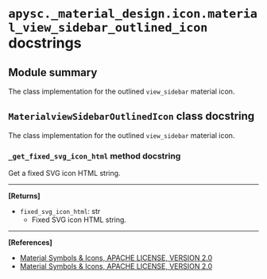 # `apysc._material_design.icon.material_view_sidebar_outlined_icon` docstrings

## Module summary

The class implementation for the outlined `view_sidebar` material icon.

## `MaterialviewSidebarOutlinedIcon` class docstring

The class implementation for the outlined `view_sidebar` material icon.

### `_get_fixed_svg_icon_html` method docstring

Get a fixed SVG icon HTML string.<hr>

**[Returns]**

- `fixed_svg_icon_html`: str
  - Fixed SVG icon HTML string.

<hr>

**[References]**

- [Material Symbols & Icons, APACHE LICENSE, VERSION 2.0](https://fonts.google.com/icons?icon.size=24&icon.color=%23e8eaed)
- [Material Symbols & Icons, APACHE LICENSE, VERSION 2.0](https://www.apache.org/licenses/LICENSE-2.0.html)